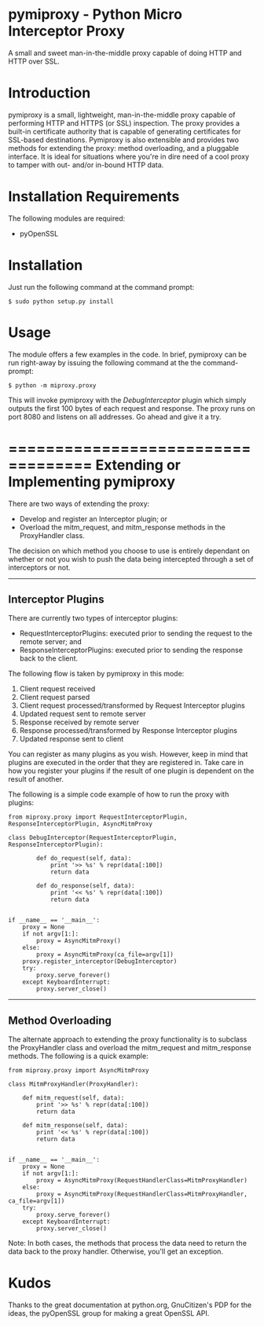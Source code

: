 pymiproxy - Python Micro Interceptor Proxy
==========================================

A small and sweet man-in-the-middle proxy capable of doing HTTP and HTTP over SSL.


Introduction
============

pymiproxy is a small, lightweight, man-in-the-middle proxy capable of performing HTTP and HTTPS (or SSL) inspection. The
proxy provides a built-in certificate authority that is capable of generating certificates for SSL-based destinations.
Pymiproxy is also extensible and provides two methods for extending the proxy: method overloading, and a pluggable
interface. It is ideal for situations where you're in dire need of a cool proxy to tamper with out- and/or in-bound HTTP
data.

Installation Requirements
=========================

The following modules are required:

- pyOpenSSL


Installation
============

Just run the following command at the command prompt:

    $ sudo python setup.py install


Usage
=====

The module offers a few examples in the code. In brief, pymiproxy can be run right-away by issuing the following command
at the the command-prompt:

    $ python -m miproxy.proxy

This will invoke pymiproxy with the *DebugInterceptor* plugin which simply outputs the first 100 bytes of each request
and response. The proxy runs on port 8080 and listens on all addresses. Go ahead and give it a try.

===================================
Extending or Implementing pymiproxy
===================================

There are two ways of extending the proxy:


- Develop and register an Interceptor plugin; or
- Overload the mitm_request, and mitm_response methods in the ProxyHandler class.


The decision on which method you choose to use is entirely dependant on whether or not you wish to push the data being
intercepted through a set of interceptors or not.

-------------------
Interceptor Plugins
-------------------

There are currently two types of interceptor plugins:

- RequestInterceptorPlugins: executed prior to sending the request to the remote server; and
- ResponseInterceptorPlugins: executed prior to sending the response back to the client.

The following flow is taken by pymiproxy in this mode:

1. Client request received
2. Client request parsed
3. Client request processed/transformed by Request Interceptor plugins
4. Updated request sent to remote server
5. Response received by remote server
6. Response processed/transformed by Response Interceptor plugins
7. Updated response sent to client

You can register as many plugins as you wish. However, keep in mind that plugins are executed in the order that they are
registered in. Take care in how you register your plugins if the result of one plugin is dependent on the result of
another.

The following is a simple code example of how to run the proxy with plugins:

    from miproxy.proxy import RequestInterceptorPlugin, ResponseInterceptorPlugin, AsyncMitmProxy

    class DebugInterceptor(RequestInterceptorPlugin, ResponseInterceptorPlugin):

            def do_request(self, data):
                print '>> %s' % repr(data[:100])
                return data

            def do_response(self, data):
                print '<< %s' % repr(data[:100])
                return data


    if __name__ == '__main__':
        proxy = None
        if not argv[1:]:
            proxy = AsyncMitmProxy()
        else:
            proxy = AsyncMitmProxy(ca_file=argv[1])
        proxy.register_interceptor(DebugInterceptor)
        try:
            proxy.serve_forever()
        except KeyboardInterrupt:
            proxy.server_close()


------------------
Method Overloading
------------------

The alternate approach to extending the proxy functionality is to subclass the ProxyHandler class and overload the
mitm_request and mitm_response methods. The following is a quick example:

    from miproxy.proxy import AsyncMitmProxy

    class MitmProxyHandler(ProxyHandler):

        def mitm_request(self, data):
            print '>> %s' % repr(data[:100])
            return data

        def mitm_response(self, data):
            print '<< %s' % repr(data[:100])
            return data


    if __name__ == '__main__':
        proxy = None
        if not argv[1:]:
            proxy = AsyncMitmProxy(RequestHandlerClass=MitmProxyHandler)
        else:
            proxy = AsyncMitmProxy(RequestHandlerClass=MitmProxyHandler, ca_file=argv[1])
        try:
            proxy.serve_forever()
        except KeyboardInterrupt:
            proxy.server_close()

Note: In both cases, the methods that process the data need to return the data back to the proxy handler. Otherwise,
you'll get an exception.

Kudos
=====

Thanks to the great documentation at python.org, GnuCitizen's PDP for the ideas, the pyOpenSSL group for making a great
OpenSSL API.

